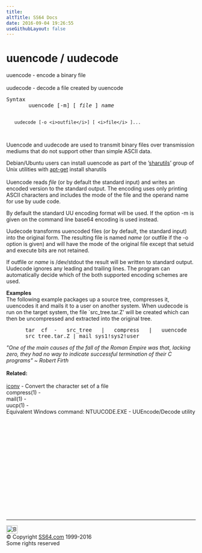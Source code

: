 ```yaml
---
title:
altTitle: SS64 Docs
date: 2016-09-04 19:26:55
useGithubLayout: false
---
```

<!-- #BeginLibraryItem "/Library/head_bash.lbi" --><!-- #EndLibraryItem --><h1>uuencode / uudecode</h1> 
<p> uuencode - encode a binary file <br>
  <br>
uudecode - decode a file created by uuencode</p>
<pre>Syntax
       uuencode [-m] [ <i>file</i> ] <i>name</i>

       uudecode [-o <i>outfile</i>] [ <i>file</i> ]...
</pre>
<p> Uuencode  and  uudecode  are used to transmit binary files over transmission mediums that do not support  other  than
simple ASCII data.</p>
<p>Debian/Ubuntu users can install uuencode as part of the ’<a href="http://packages.ubuntu.com/search?keywords=sharutils">sharutils</a>’ group of Unix utilities with <span class="code"><a href="apt-get.html">apt-get</a> install sharutils</span><br>
  <br>
  Uuencode reads <i>file</i> (or by default the standard input) and
  writes an encoded version to  the  standard  output.   The
  encoding  uses only printing ASCII characters and includes
  the mode of the file and the operand name for use by uude
code.</p>
<p>By default the standard  UU  encoding       
  format  will  be  used. If the option -m is given on the       
      command line base64 encoding is used instead.</p>
<p>Uudecode transforms uuencoded files (or  by  default,  the
      standard  input)  into  the  original form.  The resulting       
      file is named <i>name</i> (or outfile if the -o option is  given)       
      and  will  have  the mode of the original file except that       
setuid and execute bits are not retained. </p>
<p>If  outfile  or       
        <i>name</i> is <span class="code">/dev/stdout</span> the result will be written to standard       
        output.  Uudecode ignores any leading and trailing  lines.       
        The  program  can  automatically  decide which of the both       
        supported encoding schemes are used.</p>
<p><b>Examples</b><br>       
The following example packages  up  a  source  tree,  compresses it, uuencodes it and mails it to a user on another     
system.  When uudecode is run on the  target  system,  the file  `src_tree.tar.Z' will be created which can then be       
uncompressed and extracted into the original tree.</p>
<pre>      tar  cf  -   src_tree   |   compress   |   uuencode
      src_tree.tar.Z | mail sys1!sys2!user</pre>
<p><i class="quote">"One of the main causes of the fall of the Roman Empire was that, lacking zero, they had no way to indicate successful termination of their 
C programs" ~ Robert Firth</i><br>
<br>
<b> Related:</b><br>
<br>
<a href="iconv.html">iconv</a> - Convert the character set of a file<br>compress(1) - <br>
mail(1) - <br>
uucp(1) - <br>
Equivalent Windows command: NTUUCODE.EXE - UUEncode/Decode utility</p><!-- #BeginLibraryItem "/Library/foot_bash.lbi" --><p><script async="" src="//pagead2.googlesyndication.com/pagead/js/adsbygoogle.js"></script>
<!-- bash300 -->
<ins class="adsbygoogle" style="display:inline-block;width:300px;height:250px" data-ad-client="ca-pub-6140977852749469" data-ad-slot="4615356305"></ins>
<script>
(adsbygoogle = window.adsbygoogle || []).push({});
</script></p>
<hr>
<div id="bl" class="footer"><a href="#"><img src="../images/top.png" width="30" height="22" alt="Back to the Top"></a></div>
<div id="br" class="footer, tagline">© Copyright <a href="http://ss64.com/">SS64.com</a> 1999-2016<br>
Some rights reserved</div><!-- #EndLibraryItem -->

